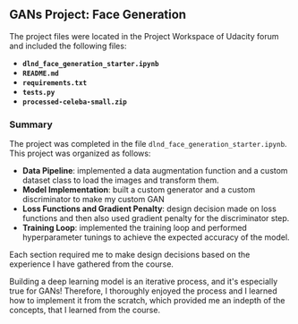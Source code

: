 ## GANs Project: Face Generation

The project files were located in the Project Workspace of Udacity forum and included the following files:

* **`dlnd_face_generation_starter.ipynb`**
* **`README.md`**
* **`requirements.txt`**
* **`tests.py`**
* **`processed-celeba-small.zip`**

### Summary

The project was completed in the file `dlnd_face_generation_starter.ipynb`. This project was organized as follows:

* **Data Pipeline**: implemented a data augmentation function and a custom dataset class to load the images and transform them.
* **Model Implementation**: built a custom generator and a custom discriminator to make my custom GAN
* **Loss Functions and Gradient Penalty**: design decision made on loss functions and then also used gradient penalty for the discriminator step.
* **Training Loop**: implemented the training loop and performed hyperparameter tunings to achieve the expected accuracy of the model.

Each section required me to make design decisions based on the experience I have gathered from the course.   

Building a deep learning model is an iterative process, and it's especially true for GANs! Therefore, I thoroughly enjoyed the process and I learned how to implement it from the scratch, which provided me an indepth of the concepts, that I learned from the course.
